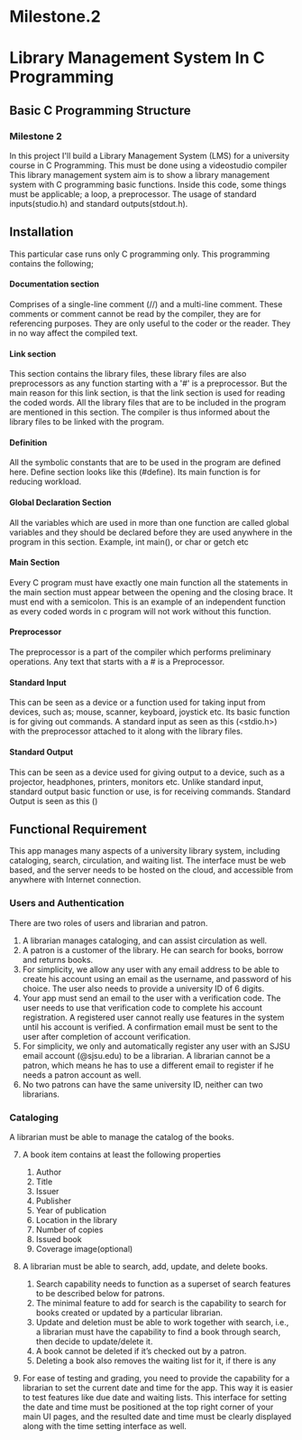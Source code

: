 # Milestone.2
# Library Management System In C Programming

## Basic C Programming Structure

### Milestone 2

In this project I'll build a Library Management System (LMS) for a university course in C Programming. This must be done using a videostudio compiler This library management system aim is to show a library management system with C programming basic functions. Inside this code, some things must be applicable; a loop, a preprocessor. The usage of standard inputs(studio.h) and standard outputs(stdout.h).

## Installation

This particular case runs only C programming only. This programming contains the following; 

#### Documentation section

Comprises of a single-line comment (//) and a multi-line comment. These comments or comment cannot be read by the compiler, they are for referencing purposes. They are only useful to the coder or the reader. They in no way affect the compiled text.

#### Link section

This section contains the library files, these library files are also preprocessors as any function starting with a '#' is a preprocessor. But the main reason for this link section, is that the link section is used for reading the coded words. All the library files that are to be included in the program are mentioned in this section. The compiler is thus informed about the library files to be linked with the program.

#### Definition

All the symbolic constants that are to be used in the program are defined here. Define section looks like this (#define). Its main function is for reducing workload.
#### Global Declaration Section

All the variables which are used in more than one function are called global variables and they should be declared before they are used anywhere in the program in this section. Example, int main(), or char or getch etc

#### Main Section

Every C program must have exactly one main function all the statements  in the main section must appear between the opening and the closing brace. It must end with a semicolon. This is an example of an independent function as every coded words in c program will not work without this function.

#### Preprocessor

The preprocessor is a part of the compiler which performs preliminary operations. Any text that starts with a # is a Preprocessor.

#### Standard Input

This can be seen as a device or a function used for taking input from devices, such as; mouse, scanner, keyboard, joystick etc. Its basic function is for giving out commands. A standard input as seen as this (<stdio.h>) with the preprocessor attached to it along with the library files.

#### Standard Output

This can be seen as a device used for giving output to a device, such as a projector, headphones, printers, monitors etc. Unlike standard input, standard output basic function or use, is for receiving commands. Standard Output is seen as this (<stdout>)

## Functional Requirement

This app manages many aspects of a university library system, including cataloging, search, circulation, and waiting list. The interface must be web based, and the server needs to be hosted on the cloud, and accessible from anywhere with Internet connection.

### Users and Authentication

There are two roles of users and librarian and patron.

1. A librarian manages cataloging, and can assist circulation as well.
2. A patron is a customer of the library. He can search for books, borrow and returns books.
3. For simplicity, we allow any user with any email address to be able to create his account using an email as the username, and password of his choice. The user also needs to provide a university ID of 6 digits.
4. Your app must send an email to the user with a verification code. The user needs to use that verification code to complete his account registration. A registered user cannot really use features in the system until his account is verified. A confirmation email must be sent to the user after completion of account verification.
5. For simplicity, we only and automatically register any user with an SJSU email account (@sjsu.edu) to be a librarian.  A librarian cannot be a patron, which means he has to use a different email to register if he needs a patron account as well.
6. No two patrons can have the same university ID, neither can two librarians.

### Cataloging

A librarian must be able to manage the catalog of the books.

7. A book item contains at least the following properties
   1. Author
   2. Title
   3. Issuer
   4. Publisher
   5. Year of publication
   6. Location in the library
   7. Number of copies
   8. Issued book
   9. Coverage image(optional)

8. A librarian must be able to search, add, update, and delete books.
   1. Search capability needs to function as a superset of search features to be described below for patrons.  
   2. The minimal feature to add for search is the capability to search for books created or updated by a particular librarian.  
   3. Update and deletion must be able to work together with search, i.e., a librarian must have the capability to find a book through search, then decide to update/delete it.
   4. A book cannot be deleted if it’s checked out by a patron.
   5. Deleting a book also removes the waiting list for it, if there is any

16. For ease of testing and grading, you need to provide the capability for a librarian to set the current date and time for the app. This way it is easier to test features like due date and waiting lists.  This interface for setting the date and time must be positioned at the top right corner of your main UI pages, and the resulted date and time must be clearly displayed along with the time setting interface as well.

